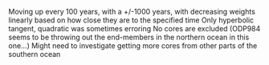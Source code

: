 Moving up every 100 years, with a +/-1000 years, with decreasing weights linearly based on how close they are to the specified time
Only hyperbolic tangent, quadratic was sometimes erroring
No cores are excluded (ODP984 seems to be throwing out the end-members in the northern ocean in this one...)
Might need to investigate getting more cores from other parts of the southern ocean